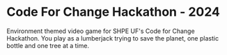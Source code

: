 # Code For Change Hackathon - 2024

Environment themed video game for SHPE UF's Code for Change
Hackathon. You play as a lumberjack trying to save the planet, one
plastic bottle and one tree at a time.
